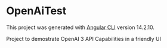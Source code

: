 # OpenAiTest

This project was generated with [Angular CLI](https://github.com/angular/angular-cli) version 14.2.10.

Project to demostrate OpenAI 3 API Capabilities in a friendly UI
